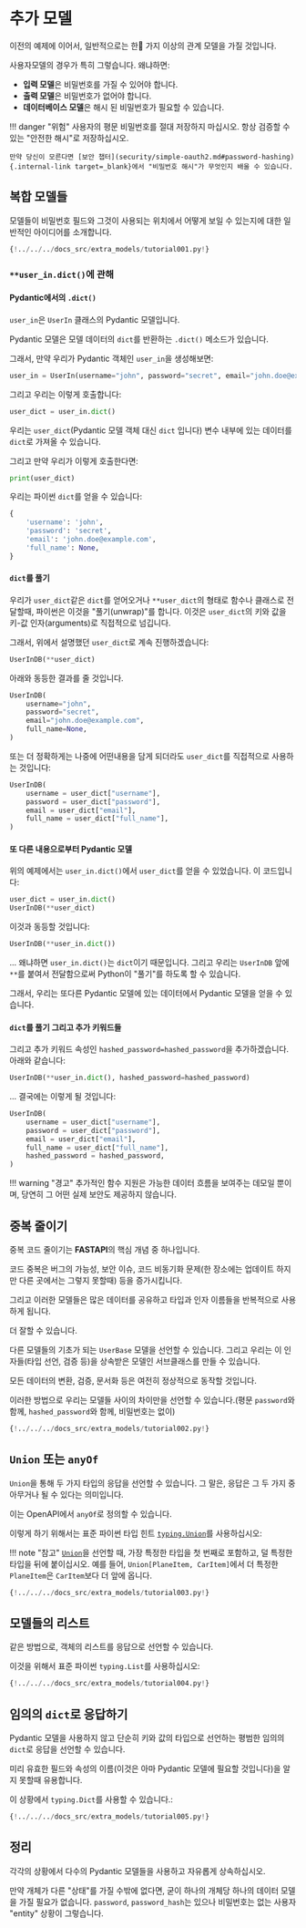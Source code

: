 # 추가 모델

이전의 예제에 이어서, 일반적으로는 한 가지 이상의 관계 모델을 가질 것입니다.

사용자모델의 경우가 특히 그렇습니다. 왜냐하면:

* **입력 모델**은 비밀번호를 가질 수 있어야 합니다.
* **출력 모델**은 비밀번호가 없어야 합니다.
* **데이터베이스 모델**은 해시 된 비밀번호가 필요할 수 있습니다.

!!! danger "위험"
    사용자의 평문 비밀번호를 절대 저장하지 마십시오. 항상 검증할 수 있는 "안전한 해시"로 저장하십시오.

    만약 당신이 모른다면 [보안 챕터](security/simple-oauth2.md#password-hashing){.internal-link target=_blank}에서 "비밀번호 해시"가 무엇인지 배울 수 있습니다.

## 복합 모델들

모델들이 비밀번호 필드와 그것이 사용되는 위치에서 어떻게 보일 수 있는지에 대한 일반적인 아이디어를 소개합니다.

```Python hl_lines="9  11  16  22  24  29-30  33-35  40-41"
{!../../../docs_src/extra_models/tutorial001.py!}
```

### `**user_in.dict()`에 관해

#### Pydantic에서의 `.dict()`

`user_in`은 `UserIn` 클래스의 Pydantic 모델입니다.

Pydantic 모델은 모델 데이터의 `dict`를 반환하는 `.dict()` 메소드가 있습니다.

그래서, 만약 우리가 Pydantic 객체인 `user_in`을 생성해보면:

```Python
user_in = UserIn(username="john", password="secret", email="john.doe@example.com")
```

그리고 우리는 이렇게 호출합니다:

```Python
user_dict = user_in.dict()
```

우리는 `user_dict`(Pydantic 모델 객체 대신 `dict` 입니다) 변수 내부에 있는 데이터를 `dict`로 가져올 수 있습니다.

그리고 만약 우리가 이렇게 호출한다면:

```Python
print(user_dict)
```

우리는 파이썬 `dict`를 얻을 수 있습니다:

```Python
{
    'username': 'john',
    'password': 'secret',
    'email': 'john.doe@example.com',
    'full_name': None,
}
```

#### `dict`를 풀기

우리가 `user_dict`같은 `dict`를 얻어오거나 `**user_dict`의 형태로 함수나 클래스로 전달할때, 파이썬은 이것을 "풀기(unwrap)"를 합니다. 이것은 `user_dict`의 키와 값을 키-값 인자(arguments)로 직접적으로 넘깁니다.

그래서, 위에서 설명했던 `user_dict`로 계속 진행하겠습니다:

```Python
UserInDB(**user_dict)
```

아래와 동등한 결과를 줄 것입니다.

```Python
UserInDB(
    username="john",
    password="secret",
    email="john.doe@example.com",
    full_name=None,
)
```

또는 더 정확하게는 나중에 어떤내용을 담게 되더라도 `user_dict`를 직접적으로 사용하는 것입니다:

```Python
UserInDB(
    username = user_dict["username"],
    password = user_dict["password"],
    email = user_dict["email"],
    full_name = user_dict["full_name"],
)
```

#### 또 다른 내용으로부터 Pydantic 모델

위의 예제에서는 `user_in.dict()`에서 `user_dict`를 얻을 수 있었습니다. 이 코드입니다:

```Python
user_dict = user_in.dict()
UserInDB(**user_dict)
```

이것과 동등할 것입니다:

```Python
UserInDB(**user_in.dict())
```

... 왜냐하면 `user_in.dict()`는 `dict`이기 때문입니다. 그리고 우리는 `UserInDB` 앞에 `**`를 붙여서 전달함으로써 Python이 "풀기"를 하도록 할 수 있습니다.

그래서, 우리는 또다른 Pydantic 모델에 있는 데이터에서 Pydantic 모델을 얻을 수 있습니다.

#### `dict`를 풀기 그리고 추가 키워드들

그리고 추가 키워드 속성인 `hashed_password=hashed_password`을 추가하겠습니다. 아래와 같습니다:

```Python
UserInDB(**user_in.dict(), hashed_password=hashed_password)
```

... 결국에는 이렇게 될 것입니다:

```Python
UserInDB(
    username = user_dict["username"],
    password = user_dict["password"],
    email = user_dict["email"],
    full_name = user_dict["full_name"],
    hashed_password = hashed_password,
)
```

!!! warning "경고"
    추가적인 함수 지원은 가능한 데이터 흐름을 보여주는 데모일 뿐이며, 당연히 그 어떤 실제 보안도 제공하지 않습니다.

## 중복 줄이기

중복 코드 줄이기는 **FASTAPI**의 핵심 개념 중 하나입니다.

코드 중복은 버그의 가능성, 보안 이슈, 코드 비동기화 문제(한 장소에는 업데이트 하지만 다른 곳에서는 그렇지 못할때) 등을 증가시킵니다.

그리고 이러한 모델들은 많은 데이터를 공유하고 타입과 인자 이름들을 반복적으로 사용하게 됩니다.

더 잘할 수 있습니다.

다른 모델들의 기초가 되는 `UserBase` 모델을 선언할 수 있습니다. 그리고 우리는 이 인자들(타입 선언, 검증 등)을 상속받은 모델인 서브클래스를 만들 수 있습니다.

모든 데이터의 변환, 검증, 문서화 등은 여전히 정상적으로 동작할 것입니다.

이러한 방법으로 우리는 모델들 사이의 차이만을 선언할 수 있습니다.(평문 `password`와 함께, `hashed_password`와 함께, 비밀번호는 없이)

```Python hl_lines="9  15-16  19-20  23-24"
{!../../../docs_src/extra_models/tutorial002.py!}
```

## `Union` 또는 `anyOf`

`Union`을 통해 두 가지 타입의 응답을 선언할 수 있습니다. 그 말은, 응답은 그 두 가지 중 아무거나 될 수 있다는 의미입니다.

이는 OpenAPI에서 `anyOf`로 정의할 수 있습니다.

이렇게 하기 위해서는 표준 파이썬 타입 힌트  <a href="https://docs.python.org/3/library/typing.html#typing.Union" class="external-link" target="_blank">`typing.Union`</a>를 사용하십시오:

!!! note "참고"
    <a href="https://pydantic-docs.helpmanual.io/usage/types/#unions" class="external-link" target="_blank">`Union`</a>을 선언할 때, 가장 특정한 타입을 첫 번째로 포함하고, 덜 특정한 타입을 뒤에 붙이십시오. 예를 들어, `Union[PlaneItem, CarItem]`에서 더 특정한 `PlaneItem`은 `CarItem`보다 더 앞에 옵니다.

```Python hl_lines="1  14-15  18-20  33"
{!../../../docs_src/extra_models/tutorial003.py!}
```

## 모델들의 리스트

같은 방법으로, 객체의 리스트를 응답으로 선언할 수 있습니다.

이것을 위해서 표준 파이썬 `typing.List`를 사용하십시오:

```Python hl_lines="1  20"
{!../../../docs_src/extra_models/tutorial004.py!}
```

## 임의의 `dict`로 응답하기

Pydantic 모델을 사용하지 않고 단순히 키와 값의 타입으로 선언하는 평범한 임의의 `dict`로 응답을 선언할 수 있습니다.

미리 유효한 필드와 속성의 이름(이것은 아마 Pydantic 모델에 필요할 것입니다)을 알지 못할때 유용합니다.

이 상황에서 `typing.Dict`를 사용할 수 있습니다.:

```Python hl_lines="1  8"
{!../../../docs_src/extra_models/tutorial005.py!}
```

## 정리

각각의 상황에서 다수의 Pydantic 모델들을 사용하고 자유롭게 상속하십시오.

만약 개체가 다른 "상태"를 가질 수밖에 없다면, 굳이 하나의 개체당 하나의 데이터 모델을 가질 필요가 없습니다. `password`, `password_hash`는 있으나 비밀번호는 없는 사용자 "entity" 상황이 그렇습니다.